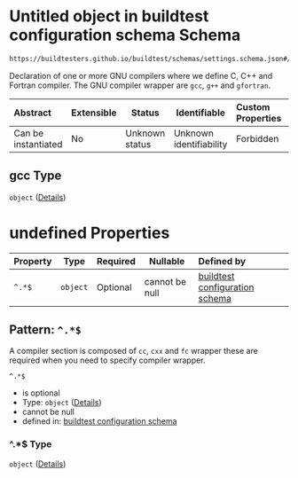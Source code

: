 # Untitled object in buildtest configuration schema Schema

```txt
https://buildtesters.github.io/buildtest/schemas/settings.schema.json#/properties/compilers/properties/gcc
```

Declaration of one or more GNU compilers where we define C, C++ and Fortran compiler. The GNU compiler wrapper are `gcc`, `g++` and `gfortran`. 


| Abstract            | Extensible | Status         | Identifiable            | Custom Properties | Additional Properties | Access Restrictions | Defined In                                                                   |
| :------------------ | ---------- | -------------- | ----------------------- | :---------------- | --------------------- | ------------------- | ---------------------------------------------------------------------------- |
| Can be instantiated | No         | Unknown status | Unknown identifiability | Forbidden         | Allowed               | none                | [settings.schema.json\*](../out/settings.schema.json "open original schema") |

## gcc Type

`object` ([Details](settings-properties-compilers-properties-gcc.md))

# undefined Properties

| Property | Type     | Required | Nullable       | Defined by                                                                                                                                                                                                           |
| :------- | -------- | -------- | -------------- | :------------------------------------------------------------------------------------------------------------------------------------------------------------------------------------------------------------------- |
| `^.*$`   | `object` | Optional | cannot be null | [buildtest configuration schema](settings-definitions-compiler_section.md "https&#x3A;//buildtesters.github.io/buildtest/schemas/settings.schema.json#/properties/compilers/properties/gcc/patternProperties/^.\*$") |

## Pattern: `^.*$`

A compiler section is composed of `cc`, `cxx` and `fc` wrapper these are required when you need to specify compiler wrapper.


`^.*$`

-   is optional
-   Type: `object` ([Details](settings-definitions-compiler_section.md))
-   cannot be null
-   defined in: [buildtest configuration schema](settings-definitions-compiler_section.md "https&#x3A;//buildtesters.github.io/buildtest/schemas/settings.schema.json#/properties/compilers/properties/gcc/patternProperties/^.\*$")

### ^.\*$ Type

`object` ([Details](settings-definitions-compiler_section.md))

